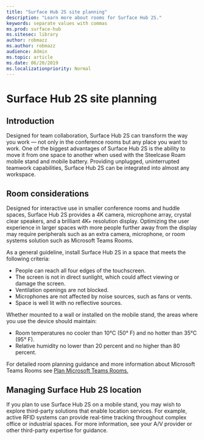 ```yaml
---
title: "Surface Hub 2S site planning"
description: "Learn more about rooms for Surface Hub 2S."
keywords: separate values with commas
ms.prod: surface-hub
ms.sitesec: library
author: robmazz
ms.author: robmazz
audience: Admin
ms.topic: article
ms.date: 06/20/2019
ms.localizationpriority: Normal
---
```


# Surface Hub 2S site planning

## Introduction

Designed for team collaboration, Surface Hub 2S can transform the way you work  —  not only in the conference rooms but any place you want to work. One of the biggest advantages of Surface Hub 2S is the ability to move it from one space to another when used with the Steelcase Roam mobile stand and mobile battery. Providing unplugged, uninterrupted teamwork capabilities, Surface Hub 2S can be integrated into almost any workspace.

## Room considerations

Designed for interactive use in smaller conference rooms and huddle spaces, Surface Hub 2S provides a 4K camera, microphone array, crystal clear speakers, and a brilliant 4K+ resolution display. Optimizing the user experience in larger spaces with more people further away from the display may require peripherals such as an extra camera, microphone, or room systems solution such as Microsoft Teams Rooms.

As a general guideline, install Surface Hub 2S in a space that meets the following criteria:

- People can reach all four edges of the touchscreen.
- The screen is not in direct sunlight, which could affect viewing or damage the screen.
- Ventilation openings are not blocked.
- Microphones are not affected by noise sources, such as fans or vents.
- Space is well lit with no reflective sources.

Whether mounted to a wall or installed on the mobile stand, the areas where you use the device should maintain:

- Room temperatures no cooler than 10°C (50° F) and no hotter than 35°C  (95° F).
- Relative humidity no lower than 20 percent and no higher than 80 percent.

For detailed room planning guidance and more information about Microsoft Teams Rooms see [Plan Microsoft Teams Rooms.](https://docs.microsoft.com/MicrosoftTeams/room-systems/skype-room-systems-v2-0)

## Managing Surface Hub 2S location

If you plan to use Surface Hub 2S on a mobile stand, you may wish to explore third-party solutions that enable location services. For example, active RFID systems can provide real-time tracking throughout complex office or industrial spaces. For more information, see your A/V provider or other third-party expertise for guidance.
